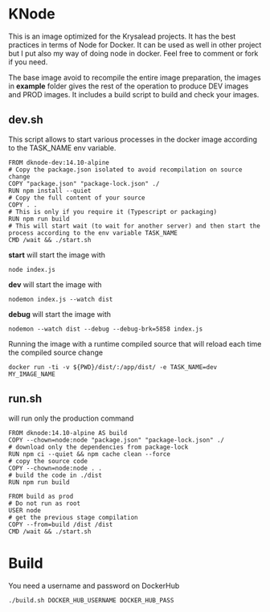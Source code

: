 # KNode

This is an image optimized for the Krysalead projects. It has the best practices in terms of Node for Docker. It can be used as well in other project but I put also my way of doing node in docker.
Feel free to comment or fork if you need.

The base image avoid to recompile the entire image preparation, the images in **example** folder gives the rest of the operation to produce DEV images and PROD images. It includes a build script to build and check your images.

## dev.sh

This script allows to start various processes in the docker image according to the TASK_NAME env variable.

```
FROM dknode-dev:14.10-alpine
# Copy the package.json isolated to avoid recompilation on source change
COPY "package.json" "package-lock.json" ./
RUN npm install --quiet
# Copy the full content of your source
COPY . .
# This is only if you require it (Typescript or packaging)
RUN npm run build
# This will start wait (to wait for another server) and then start the process according to the env variable TASK_NAME
CMD /wait && ./start.sh
```

**start** will start the image with

```
node index.js
```

**dev** will start the image with

```
nodemon index.js --watch dist
```

**debug** will start the image with

```
nodemon --watch dist --debug --debug-brk=5858 index.js
```

Running the image with a runtime compiled source that will reload each time the compiled source change

```
docker run -ti -v ${PWD}/dist/:/app/dist/ -e TASK_NAME=dev MY_IMAGE_NAME
```

## run.sh

will run only the production command

```
FROM dknode:14.10-alpine AS build
COPY --chown=node:node "package.json" "package-lock.json" ./
# download only the dependencies from package-lock
RUN npm ci --quiet && npm cache clean --force
# copy the source code
COPY --chown=node:node . .
# build the code in ./dist
RUN npm run build

FROM build as prod
# Do not run as root
USER node
# get the previous stage compilation
COPY --from=build /dist /dist
CMD /wait && ./start.sh
```

# Build

You need a username and password on DockerHub

```
./build.sh DOCKER_HUB_USERNAME DOCKER_HUB_PASS
```
